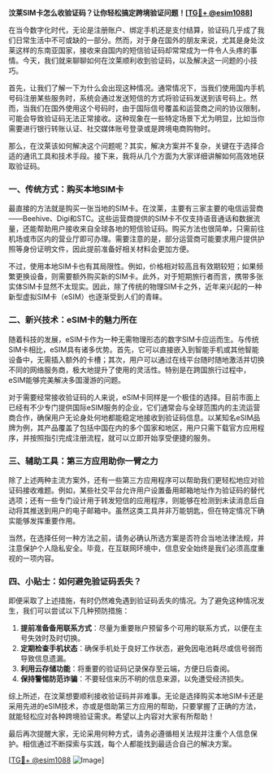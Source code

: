 **汶莱SIM卡怎么收验证码？让你轻松搞定跨境验证问题！[[TG💪+ @esim1088](https://t.me/s/esim1088)]**

在当今数字化时代，无论是注册账户、绑定手机还是支付结算，验证码几乎成了我们日常生活中不可或缺的一部分。然而，对于身在国外的朋友来说，尤其是身处汶莱这样的东南亚国家，接收来自国内的短信验证码却常常成为一件令人头疼的事情。今天，我们就来聊聊如何在汶莱顺利收到验证码，以及解决这一问题的小技巧。

首先，让我们了解一下为什么会出现这种情况。通常情况下，当我们使用国内手机号码注册某些服务时，系统会通过发送短信的方式将验证码发送到该号码上。然而，当我们在国外使用这个号码时，由于国际信号覆盖和运营商之间的协议限制，可能会导致验证码无法正常接收。这种现象在一些特定场景下尤为明显，比如当你需要进行银行转账认证、社交媒体账号登录或是跨境电商购物时。

那么，在汶莱该如何解决这个问题呢？其实，解决方案并不复杂，关键在于选择合适的通讯工具和技术手段。接下来，我将从几个方面为大家详细讲解如何高效地获取验证码。

### 一、传统方式：购买本地SIM卡

最直接的方法就是购买一张当地的SIM卡。在汶莱，主要有三家主要的电信运营商——Beehive、Digi和STC。这些运营商提供的SIM卡不仅支持语音通话和数据流量，还能帮助用户接收来自全球各地的短信验证码。购买方法也很简单，只需前往机场或市区内的营业厅即可办理。需要注意的是，部分运营商可能要求用户提供护照等身份证明文件，因此提前准备好相关材料会更加方便。

不过，使用本地SIM卡也有其局限性。例如，价格相对较高且有效期较短；如果频繁更换设备，则需要额外购买新的SIM卡。此外，对于短期旅行者而言，携带多张实体SIM卡显然不太现实。因此，除了传统的物理SIM卡之外，近年来兴起的一种新型虚拟SIM卡（eSIM）也逐渐受到人们的青睐。

### 二、新兴技术：eSIM卡的魅力所在

随着科技的发展，eSIM卡作为一种无需物理形态的数字SIM卡应运而生。与传统SIM卡相比，eSIM具有诸多优势。首先，它可以直接嵌入到智能手机或其他智能设备中，无需插入额外的卡槽；其次，用户可以通过在线平台随时随地激活并切换不同的网络服务商，极大地提升了使用的灵活性。特别是在跨国旅行过程中，eSIM能够完美解决多国漫游的问题。

对于需要经常接收验证码的人来说，eSIM卡同样是一个极佳的选择。目前市面上已经有不少专门提供国际eSIM服务的企业，它们通常会与全球范围内的主流运营商合作，确保用户无论身处何地都能稳定地接收到验证码信息。以某知名eSIM品牌为例，其产品覆盖了包括中国在内的多个国家和地区，用户只需下载官方应用程序，并按照指引完成注册流程，就可以立即开始享受便捷的服务。

### 三、辅助工具：第三方应用助你一臂之力

除了上述两种主流方案外，还有一些第三方应用程序可以帮助我们更轻松地应对验证码接收难题。例如，某些社交平台允许用户设置备用邮箱地址作为验证码的替代选项；还有一些专门设计用于转发短信的应用程序，则能够在检测到未读消息后自动将其推送到用户的电子邮箱中。虽然这类工具并非万能钥匙，但在特定情况下确实能够发挥重要作用。

当然，在选择任何一种方法之前，请务必确认所选方案是否符合当地法律法规，并注意保护个人隐私安全。毕竟，在互联网环境中，信息安全始终是我们必须高度重视的一项内容。

### 四、小贴士：如何避免验证码丢失？

即便采取了上述措施，有时仍然难免遇到验证码丢失的情况。为了避免这种情况发生，我们可以尝试以下几种预防措施：

1. **提前准备备用联系方式**：尽量为重要账户预留多个可用的联系方式，以便在主号失效时及时切换。
2. **定期检查手机状态**：确保手机处于良好工作状态，避免因电池耗尽或信号弱而导致信息遗漏。
3. **利用云存储功能**：将重要的验证码记录保存至云端，方便日后查阅。
4. **保持警惕防范诈骗**：不要轻信来历不明的信息来源，以免遭受经济损失。

综上所述，在汶莱想要顺利接收验证码并非难事。无论是选择购买本地SIM卡还是采用先进的eSIM技术，亦或是借助第三方应用的帮助，只要掌握了正确的方法，就能轻松应对各种跨境验证需求。希望以上内容对大家有所帮助！

最后再次提醒大家，无论采用何种方式，请务必遵循相关法规并注重个人信息保护。相信通过不断探索与实践，每个人都能找到最适合自己的解决方案。

[[TG💪+ @esim1088](https://t.me/s/esim1088) ![Image](https://i.postimg.cc/4NQfJmqS/Snipaste-2025-05-13-00-14-12.png)]